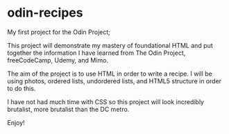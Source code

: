 # odin-recipes
My first project for the Odin Project;

This project will demonstrate my mastery of foundational HTML and put together the information I have learned from The Odin Project, freeCodeCamp, Udemy, and Mimo.

The aim of the project is to use HTML in order to write a recipe. I will be using photos, ordered lists, undordered lists, and HTML5 structure in order to do this.

I have not had much time with CSS so this project will look incredibly brutalist, more brutalist than the DC metro.

Enjoy!
